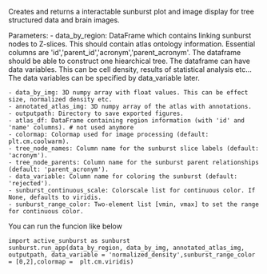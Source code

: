 Creates and returns a interactable sunburst plot and image display for tree structured data and brain images.

Parameters:
    - data_by_region: DataFrame which contains linking sunburst nodes to Z-slices. 
        This should contain atlas ontology information. Essential columns are 'id','parent_id','acronym','parent_acronym'. 
        The dataframe should be able to construct one hiearchical tree. 
        The dataframe can have data variables. This can be cell density, results of statistical analysis etc...
        The data variables can be specified by data_variable later.
        
    - data_by_img: 3D numpy array with float values. This can be effect size, normalized density etc.
    - annotated_atlas_img: 3D numpy array of the atlas with annotations.
    - outputpath: Directory to save exported figures.
    - atlas_df: DataFrame containing region information (with 'id' and 'name' columns). # not used anymore
    - colormap: Colormap used for image processing (default: plt.cm.coolwarm).
    - tree_node_names: Column name for the sunburst slice labels (default: 'acronym').
    - tree_node_parents: Column name for the sunburst parent relationships (default: 'parent_acronym').
    - data_variable: Column name for coloring the sunburst (default: 'rejected').
    - sunburst_continuous_scale: Colorscale list for continuous color. If None, defaults to viridis.
    - sunburst_range_color: Two-element list [vmin, vmax] to set the range for continuous color.



You can run the funcion like below

    import active_sunburst as sunburst    
    sunburst.run_app(data_by_region, data_by_img, annotated_atlas_img, outputpath, data_variable = 'normalized_density',sunburst_range_color = [0,2],colormap =  plt.cm.viridis)

